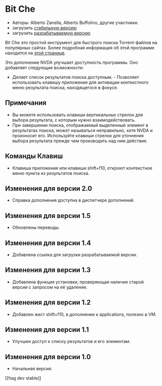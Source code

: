 # Bit Che #
*	 Авторы: Alberto Zanella, Alberto Buffolino, другие участники.
*	 загрузить [стабильную версию][1]
*	 загрузить [разрабатываемую версию][3]

Bit Che это простой инструмент для быстрого поиска Torrent-файлов на
популярных сайтах.  Более подробная информация об этой программе находится
на [этой странице][2].

Это дополнение NVDA улучшает доступность программы. Оно добавляет следующие
возможности:

- Делает список результатов поиска доступным.  - Позволяет использовать
клавишу приложение для активации контекстного меню результата поиска,
находящегося в фокусе.


## Примечания ##
*	 Вы можете использовать клавиши вертикальных стрелок для выбора
   результата, с которым нужно взаимодействовать.
*	 При завершении поиска, отображаемый выделенный элемент в результатах
   поиска, может называться неправильно, хотя NVDA и произносит
   его. Используйте клавиши стрелок для уточнения выбора результата прежде
   чем производить над ним действия.


## Команды Клавиш ##
*	Клавиша приложения или клавиши shift+f10, откроют контекстное меню пункта
  из результатов поиска.


## Изменения для версии 2.0 ##
* Справка дополнения доступна в диспетчере дополнений.

## Изменения для версии 1.5 ##
* Обновлены переводы.

## Изменения для версии 1.4 ##
*	 Добавлена ссылка для загрузки разрабатываемой версии.

## Изменения для версии 1.3 ##
*	 Добавлена функция установки, проверяющая наличие старой версии с запросом
   на её удаление.

## Изменения для версии 1.2 ##
*	 Добавлен жест shift+f10, в дополнение к applications, полезно в VM.

## Изменения для версии 1.1 ##
*	 Улучшен доступ к списку результатов и его элементам.

## Изменения для версии 1.0 ##
*	 Начальная версия.

[[!tag dev stable]]

[1]: http://addons.nvda-project.org/files/get.php?file=bc

[2]: http://www.convivea.com

[3]: http://addons.nvda-project.org/files/get.php?file=bc-dev
